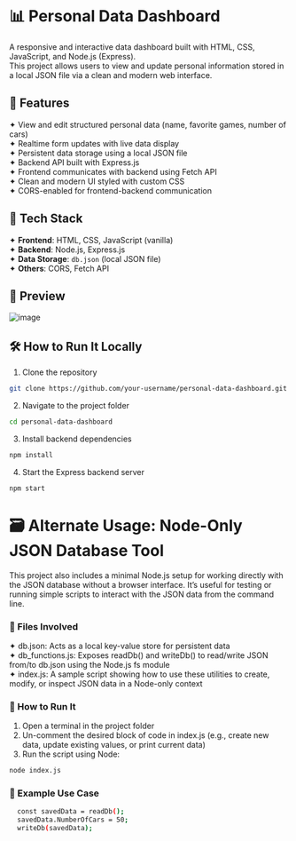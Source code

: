 # 📊 Personal Data Dashboard

A responsive and interactive data dashboard built with HTML, CSS, JavaScript, and Node.js (Express).  
This project allows users to view and update personal information stored in a local JSON file via a clean and modern web interface.


## 🚀 Features

✦ View and edit structured personal data (name, favorite games, number of cars)  
✦ Realtime form updates with live data display  
✦ Persistent data storage using a local JSON file  
✦ Backend API built with Express.js  
✦ Frontend communicates with backend using Fetch API  
✦ Clean and modern UI styled with custom CSS  
✦ CORS-enabled for frontend-backend communication

## 📂 Tech Stack

✦ **Frontend**: HTML, CSS, JavaScript (vanilla) <br>
✦ **Backend**: Node.js, Express.js <br> 
✦ **Data Storage**: `db.json` (local JSON file) <br>
✦ **Others**: CORS, Fetch API <br>

## 📸 Preview

![image](https://github.com/user-attachments/assets/e7f7a06d-a63f-4df8-b056-8a40d6f26d82)


## 🛠️ How to Run It Locally
1. Clone the repository
```bash
git clone https://github.com/your-username/personal-data-dashboard.git
```
2. Navigate to the project folder
```bash
cd personal-data-dashboard
```
3. Install backend dependencies
```bash
npm install
```
4. Start the Express backend server
```bash
npm start
```


# 🗃️ Alternate Usage: Node-Only JSON Database Tool
This project also includes a minimal Node.js setup for working directly with the JSON database without a browser interface.
It’s useful for testing or running simple scripts to interact with the JSON data from the command line.

### 📁 Files Involved
✦ db.json: Acts as a local key-value store for persistent data <br>
✦ db_functions.js: Exposes readDb() and writeDb() to read/write JSON from/to db.json using the Node.js fs module <br>
✦ index.js: A sample script showing how to use these utilities to create, modify, or inspect JSON data in a Node-only context <br>

### 🧪 How to Run It
1. Open a terminal in the project folder <br>
2. Un-comment the desired block of code in index.js (e.g., create new data, update existing values, or print current data) <br>
3. Run the script using Node:
```bash
node index.js
```
### 📌 Example Use Case
```bash
  const savedData = readDb(); 
  savedData.NumberOfCars = 50; 
  writeDb(savedData); 
```
